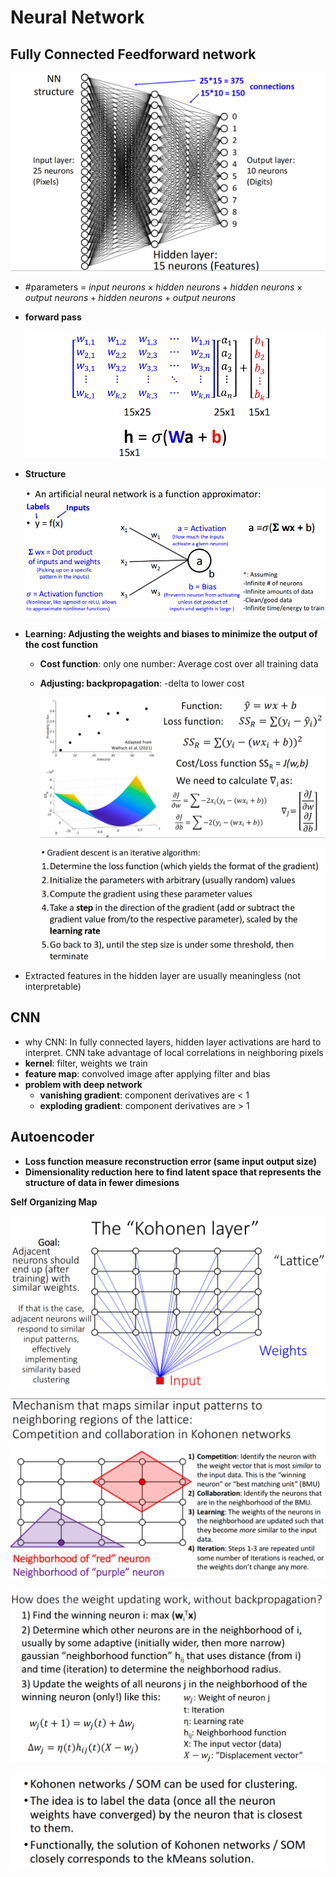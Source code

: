 # Neural Network



## Fully Connected Feedforward network



![image-20250401150422727](./Neural_Networks.assets/image-20250401150422727.png)

- #parameters = $input \ neurons \times hidden \ neurons + hidden \ neurons \times output \ neurons + hidden \ neurons + output\  neurons$

- **forward pass**

  ![image-20250401152044242](./Neural_Networks.assets/image-20250401152044242.png)

- **Structure**

  ![image-20250510232108117](./Neural_Networks.assets/image-20250510232108117.png)

- **Learning: Adjusting the weights and biases to minimize the output of the cost function**

  - **Cost function**: only one number: Average cost over all training data

  - **Adjusting: backpropagation**: -delta to lower cost

    ![image-20250401153248496](./Neural_Networks.assets/image-20250401153248496.png)
  
    ![image-20250401153300305](./Neural_Networks.assets/image-20250401153300305.png)
  



- Extracted features in the hidden layer are usually meaningless (not interpretable)



## CNN

- why CNN: In fully connected layers, hidden layer activations are hard to interpret. CNN take advantage of local correlations in neighboring pixels
- **kernel**: filter, weights we train
- **feature map**: convolved image after applying filter and bias
- **problem with deep network**
  - **vanishing gradient**: component derivatives are < 1
  - **exploding gradient**: component derivatives are > 1







## Autoencoder

- **Loss function measure reconstruction error (same input output size)**
- **Dimensionality reduction here to find latent space that represents the structure of data in fewer dimesions**

**Self Organizing Map**

![image-20250511025529024](./Neural_Networks.assets/image-20250511025529024.png)

![image-20250511025633790](./Neural_Networks.assets/image-20250511025633790.png)

![image-20250511025728959](./Neural_Networks.assets/image-20250511025728959.png)

![image-20250511025805271](./Neural_Networks.assets/image-20250511025805271.png)
